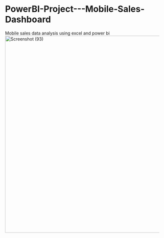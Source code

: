 # PowerBI-Project---Mobile-Sales-Dashboard
Mobile sales data analysis using excel and power bi
<img width="1140" height="641" alt="Screenshot (93)" src="https://github.com/user-attachments/assets/63a93b5a-8ed5-47c2-af06-b2fa041c9b96" />
